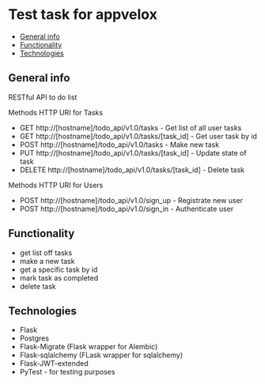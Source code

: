 # Test task for appvelox

* [General info](#general-info)
* [Functionality](#functionality)
* [Technologies](#technologies)

## General info

RESTful API to do list

Methods HTTP URI for Tasks 
* GET http://[hostname]/todo_api/v1.0/tasks - Get list of all user tasks
* GET http://[hostname]/todo_api/v1.0/tasks/[task_id] - Get user task by id
* POST http://[hostname]/todo_api/v1.0/tasks - Make new task 
* PUT http://[hostname]/todo_api/v1.0/tasks/[task_id] - Update state of task
* DELETE http://[hostname]/todo_api/v1.0/tasks/[task_id] - Delete task

Methods HTTP URI for Users
* POST http://[hostname]/todo_api/v1.0/sign_up - Registrate new user
* POST http://[hostname]/todo_api/v1.0/sign_in - Authenticate user


## Functionality

* get list off tasks
* make a new task
* get a specific task by id
* mark task as completed 
* delete task

## Technologies
* Flask
* Postgres
* Flask-Migrate (Flask wrapper for Alembic)
* Flask-sqlalchemy (FLask wrapper for sqlalchemy)
* Flask-JWT-extended
* PyTest - for testing purposes
